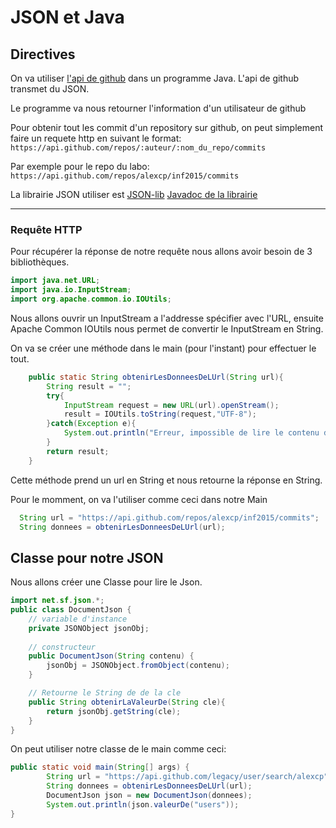 # JSON et Java

## Directives

On va utiliser [l'api de github](http://developer.github.com/) dans un programme Java.
L'api de github transmet du JSON.

Le programme va nous retourner l'information d'un utilisateur de github

Pour obtenir tout les commit d'un repository sur github, on peut simplement faire un requete http en suivant le format: 
`https://api.github.com/repos/:auteur/:nom_du_repo/commits`

Par exemple pour le repo du labo:
`https://api.github.com/repos/alexcp/inf2015/commits`

La librairie JSON utiliser est [JSON-lib](http://json-lib.sourceforge.net)
[Javadoc de la librairie](http://json-lib.sourceforge.net/apidocs/jdk15/index.html)

----

### Requête HTTP
Pour récupérer la réponse de notre requête nous allons avoir besoin de 3 bibliothèques.
```java
import java.net.URL;
import java.io.InputStream;
import org.apache.common.io.IOUtils;
```
Nous allons ouvrir un InputStream a l'addresse spécifier avec l'URL, ensuite Apache Common IOUtils nous permet de convertir le InputStream en String.

On va se créer une méthode dans le main (pour l'instant) pour effectuer le tout.
```java
    public static String obtenirLesDonneesDeLUrl(String url){
        String result = "";
        try{
            InputStream request = new URL(url).openStream();
            result = IOUtils.toString(request,"UTF-8");
        }catch(Exception e){
            System.out.println("Erreur, impossible de lire le contenu de l'url.");
        }
        return result;
    }
```
Cette méthode prend un url en String et nous retourne la réponse en String.

Pour le momment, on va l'utiliser comme ceci dans notre Main
```java
  String url = "https://api.github.com/repos/alexcp/inf2015/commits";
  String donnees = obtenirLesDonneesDeLUrl(url); 
```

## Classe pour notre JSON
Nous allons créer une Classe pour lire le Json.
```java
import net.sf.json.*;
public class DocumentJson {
    // variable d'instance
    private JSONObject jsonObj;
       
    // constructeur
    public DocumentJson(String contenu) {
        jsonObj = JSONObject.fromObject(contenu);
    }

    // Retourne le String de de la cle
    public String obtenirLaValeurDe(String cle){
        return jsonObj.getString(cle);
    }
}
```

On peut utiliser notre classe de le main comme ceci:
```java
public static void main(String[] args) {
        String url = "https://api.github.com/legacy/user/search/alexcp";
        String donnees = obtenirLesDonneesDeLUrl(url); 
        DocumentJson json = new DocumentJson(donnees);
        System.out.println(json.valeurDe("users"));
}
```
